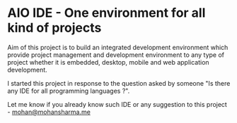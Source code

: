 # AIO IDE - One environment for all kind of projects
Aim of this project is to build an integrated development environment which provide project management and development environment to any type of project whether it is embedded, desktop, mobile and web application development.

I started this project in response to the question asked by someone "Is there any IDE for all programming languages ?".

Let me know if you already know such IDE or any suggestion to this project - mohan@mohansharma.me
